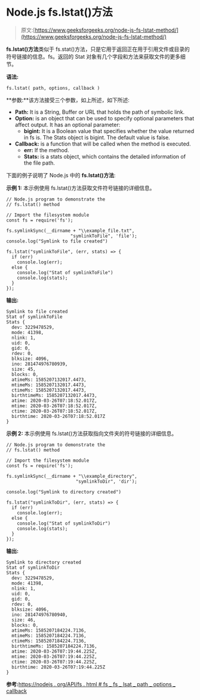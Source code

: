 # Node.js fs.lstat()方法

> 原文:[https://www.geeksforgeeks.org/node-js-fs-lstat-method/](https://www.geeksforgeeks.org/node-js-fs-lstat-method/)

**fs.lstat()方法**类似于 fs.stat()方法，只是它用于返回正在用于引用文件或目录的符号链接的信息。fs。返回的 Stat 对象有几个字段和方法来获取文件的更多细节。

**语法:**

```
fs.lstat( path, options, callback )
```

**参数:**该方法接受三个参数，如上所述，如下所述:

*   **Path:** It is a String, Buffer or URL that holds the path of symbolic link.
*   **Option:** is an object that can be used to specify optional parameters that affect output. It has an optional parameter:
    *   **bigint:** It is a Boolean value that specifies whether the value returned in fs is. The Stats object is bigint. The default value is false.
*   **Callback:** is a function that will be called when the method is executed.
    *   **err:** If the method.
    *   **Stats:** is a stats object, which contains the detailed information of the file path.

下面的例子说明了 Node.js 中的 **fs.lstat()方法**:

**示例 1:** 本示例使用 fs.lstat()方法获取文件符号链接的详细信息。

```
// Node.js program to demonstrate the
// fs.lstat() method

// Import the filesystem module
const fs = require('fs');

fs.symlinkSync(__dirname + "\\example_file.txt",
                        "symlinkToFile", 'file');
console.log("Symlink to file created")

fs.lstat("symlinkToFile", (err, stats) => {
  if (err)
    console.log(err);
  else {
    console.log("Stat of symlinkToFile")
    console.log(stats);
  }
});
```

**输出:**

```
Symlink to file created
Stat of symlinkToFile
Stats {
  dev: 3229478529,
  mode: 41398,
  nlink: 1,
  uid: 0,
  gid: 0,
  rdev: 0,
  blksize: 4096,
  ino: 281474976780939,
  size: 45,
  blocks: 0,
  atimeMs: 1585207132017.4473,
  mtimeMs: 1585207132017.4473,
  ctimeMs: 1585207132017.4473,
  birthtimeMs: 1585207132017.4473,
  atime: 2020-03-26T07:18:52.017Z,
  mtime: 2020-03-26T07:18:52.017Z,
  ctime: 2020-03-26T07:18:52.017Z,
  birthtime: 2020-03-26T07:18:52.017Z
}
```

**示例 2:** 本示例使用 fs.lstat()方法获取指向文件夹的符号链接的详细信息。

```
// Node.js program to demonstrate the
// fs.lstat() method

// Import the filesystem module
const fs = require('fs');

fs.symlinkSync(__dirname + "\\example_directory",
                          "symlinkToDir", 'dir');

console.log("Symlink to directory created")

fs.lstat("symlinkToDir", (err, stats) => {
  if (err)
    console.log(err);
  else {
    console.log("Stat of symlinkToDir")
    console.log(stats);
  }
});
```

**输出:**

```
Symlink to directory created
Stat of symlinkToDir
Stats {
  dev: 3229478529,
  mode: 41398,
  nlink: 1,
  uid: 0,
  gid: 0,
  rdev: 0,
  blksize: 4096,
  ino: 281474976780940,
  size: 46,
  blocks: 0,
  atimeMs: 1585207184224.7136,
  mtimeMs: 1585207184224.7136,
  ctimeMs: 1585207184224.7136,
  birthtimeMs: 1585207184224.7136,
  atime: 2020-03-26T07:19:44.225Z,
  mtime: 2020-03-26T07:19:44.225Z,
  ctime: 2020-03-26T07:19:44.225Z,
  birthtime: 2020-03-26T07:19:44.225Z
}
```

**参考:**[https://nodejs . org/API/fs . html # fs _ fs _ lsat _ path _ options _ callback](https://nodejs.org/api/fs.html#fs_fs_lstat_path_options_callback)